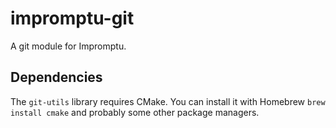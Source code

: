 impromptu-git
=============

A git module for Impromptu.


## Dependencies

The `git-utils` library requires CMake. You can install it with Homebrew `brew install cmake` and probably some other package managers.

